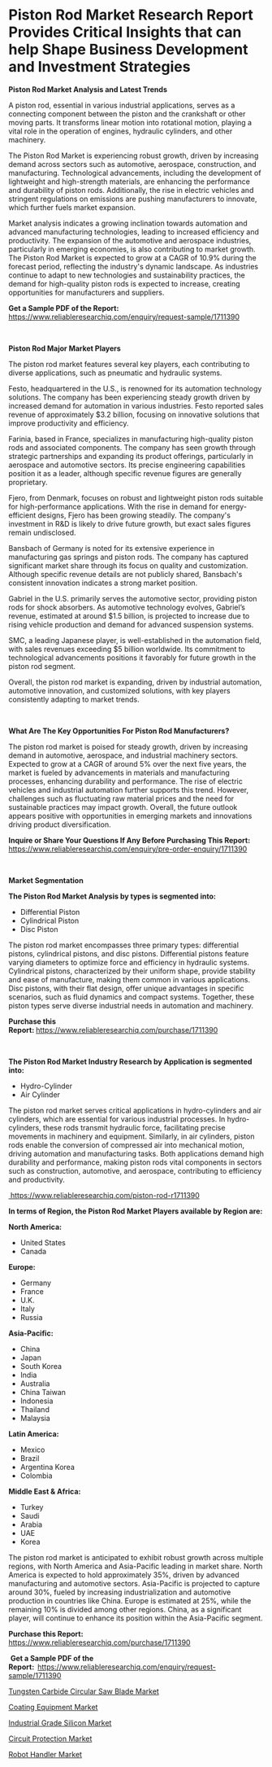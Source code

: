 <p><h1>Piston Rod Market Research Report Provides Critical Insights that can help Shape Business Development and Investment Strategies</h1></p><p><strong>Piston Rod Market Analysis and Latest Trends</strong></p>
<p><p>A piston rod, essential in various industrial applications, serves as a connecting component between the piston and the crankshaft or other moving parts. It transforms linear motion into rotational motion, playing a vital role in the operation of engines, hydraulic cylinders, and other machinery.</p><p>The Piston Rod Market is experiencing robust growth, driven by increasing demand across sectors such as automotive, aerospace, construction, and manufacturing. Technological advancements, including the development of lightweight and high-strength materials, are enhancing the performance and durability of piston rods. Additionally, the rise in electric vehicles and stringent regulations on emissions are pushing manufacturers to innovate, which further fuels market expansion.</p><p>Market analysis indicates a growing inclination towards automation and advanced manufacturing technologies, leading to increased efficiency and productivity. The expansion of the automotive and aerospace industries, particularly in emerging economies, is also contributing to market growth. The Piston Rod Market is expected to grow at a CAGR of 10.9% during the forecast period, reflecting the industry's dynamic landscape. As industries continue to adapt to new technologies and sustainability practices, the demand for high-quality piston rods is expected to increase, creating opportunities for manufacturers and suppliers.</p></p>
<p><strong>Get a Sample PDF of the Report:&nbsp;</strong> <a href="https://www.reliableresearchiq.com/enquiry/request-sample/1711390?utm_campaign=104&utm_medium=2&utm_source=Github&utm_content=ia&utm_term=22102024&utm_id=piston-rod">https://www.reliableresearchiq.com/enquiry/request-sample/1711390</a></p>
<p>&nbsp;</p>
<p><strong>Piston Rod Major Market Players</strong></p>
<p><p>The piston rod market features several key players, each contributing to diverse applications, such as pneumatic and hydraulic systems.</p><p>Festo, headquartered in the U.S., is renowned for its automation technology solutions. The company has been experiencing steady growth driven by increased demand for automation in various industries. Festo reported sales revenue of approximately $3.2 billion, focusing on innovative solutions that improve productivity and efficiency.</p><p>Farinia, based in France, specializes in manufacturing high-quality piston rods and associated components. The company has seen growth through strategic partnerships and expanding its product offerings, particularly in aerospace and automotive sectors. Its precise engineering capabilities position it as a leader, although specific revenue figures are generally proprietary.</p><p>Fjero, from Denmark, focuses on robust and lightweight piston rods suitable for high-performance applications. With the rise in demand for energy-efficient designs, Fjero has been growing steadily. The company's investment in R&D is likely to drive future growth, but exact sales figures remain undisclosed.</p><p>Bansbach of Germany is noted for its extensive experience in manufacturing gas springs and piston rods. The company has captured significant market share through its focus on quality and customization. Although specific revenue details are not publicly shared, Bansbach's consistent innovation indicates a strong market position.</p><p>Gabriel in the U.S. primarily serves the automotive sector, providing piston rods for shock absorbers. As automotive technology evolves, Gabriel’s revenue, estimated at around $1.5 billion, is projected to increase due to rising vehicle production and demand for advanced suspension systems.</p><p>SMC, a leading Japanese player, is well-established in the automation field, with sales revenues exceeding $5 billion worldwide. Its commitment to technological advancements positions it favorably for future growth in the piston rod segment.</p><p>Overall, the piston rod market is expanding, driven by industrial automation, automotive innovation, and customized solutions, with key players consistently adapting to market trends.</p></p>
<p>&nbsp;</p>
<p><strong>What Are The Key Opportunities For Piston Rod Manufacturers?</strong></p>
<p><p>The piston rod market is poised for steady growth, driven by increasing demand in automotive, aerospace, and industrial machinery sectors. Expected to grow at a CAGR of around 5% over the next five years, the market is fueled by advancements in materials and manufacturing processes, enhancing durability and performance. The rise of electric vehicles and industrial automation further supports this trend. However, challenges such as fluctuating raw material prices and the need for sustainable practices may impact growth. Overall, the future outlook appears positive with opportunities in emerging markets and innovations driving product diversification.</p></p>
<p><strong>Inquire or Share Your Questions If Any Before Purchasing This Report:</strong> <a href="https://www.reliableresearchiq.com/enquiry/pre-order-enquiry/1711390?utm_campaign=104&utm_medium=2&utm_source=Github&utm_content=ia&utm_term=22102024&utm_id=piston-rod">https://www.reliableresearchiq.com/enquiry/pre-order-enquiry/1711390</a></p>
<p>&nbsp;</p>
<p><strong>Market Segmentation</strong></p>
<p><strong>The Piston Rod Market Analysis by types is segmented into:</strong></p>
<p><ul><li>Differential Piston</li><li>Cylindrical Piston</li><li>Disc Piston</li></ul></p>
<p><p>The piston rod market encompasses three primary types: differential pistons, cylindrical pistons, and disc pistons. Differential pistons feature varying diameters to optimize force and efficiency in hydraulic systems. Cylindrical pistons, characterized by their uniform shape, provide stability and ease of manufacture, making them common in various applications. Disc pistons, with their flat design, offer unique advantages in specific scenarios, such as fluid dynamics and compact systems. Together, these piston types serve diverse industrial needs in automation and machinery.</p></p>
<p><strong>Purchase this Report:&nbsp;</strong><a href="https://www.reliableresearchiq.com/purchase/1711390?utm_campaign=104&utm_medium=2&utm_source=Github&utm_content=ia&utm_term=22102024&utm_id=piston-rod">https://www.reliableresearchiq.com/purchase/1711390</a></p>
<p>&nbsp;</p>
<p><strong>The Piston Rod Market Industry Research by Application is segmented into:</strong></p>
<p><ul><li>Hydro-Cylinder</li><li>Air Cylinder</li></ul></p>
<p><p>The piston rod market serves critical applications in hydro-cylinders and air cylinders, which are essential for various industrial processes. In hydro-cylinders, these rods transmit hydraulic force, facilitating precise movements in machinery and equipment. Similarly, in air cylinders, piston rods enable the conversion of compressed air into mechanical motion, driving automation and manufacturing tasks. Both applications demand high durability and performance, making piston rods vital components in sectors such as construction, automotive, and aerospace, contributing to efficiency and productivity.</p></p>
<p><a href="https://www.reliableresearchiq.com/piston-rod-r1711390?utm_campaign=104&utm_medium=2&utm_source=Github&utm_content=ia&utm_term=22102024&utm_id=piston-rod">&nbsp;https://www.reliableresearchiq.com/piston-rod-r1711390</a></p>
<p><strong>In terms of Region, the Piston Rod Market Players available by Region are:</strong></p>
<p>
    <p> <strong> North America: </strong>
        <ul>
            <li>United States</li>
            <li>Canada</li>
        </ul>
        </p> 
    <p> <strong> Europe: </strong>
        <ul>
            <li>Germany</li>
            <li>France</li>
            <li>U.K.</li>
            <li>Italy</li>
            <li>Russia</li>
        </ul>
        </p> 
    <p> <strong> Asia-Pacific: </strong>
        <ul>
            <li>China</li>
            <li>Japan</li>
            <li>South Korea</li>
            <li>India</li>
            <li>Australia</li>
            <li>China Taiwan</li>
            <li>Indonesia</li>
            <li>Thailand</li>
            <li>Malaysia</li>
        </ul>
        </p> 
    <p> <strong> Latin America: </strong>
        <ul>
            <li>Mexico</li>
            <li>Brazil</li>
            <li>Argentina Korea</li>
            <li>Colombia</li>
        </ul>
        </p> 
    <p> <strong> Middle East & Africa: </strong>
        <ul>
            <li>Turkey</li>
            <li>Saudi</li>
            <li>Arabia</li>
            <li>UAE</li>
            <li>Korea</li>
        </ul>
    </p>
    </p>
<p><p>The piston rod market is anticipated to exhibit robust growth across multiple regions, with North America and Asia-Pacific leading in market share. North America is expected to hold approximately 35%, driven by advanced manufacturing and automotive sectors. Asia-Pacific is projected to capture around 30%, fueled by increasing industrialization and automotive production in countries like China. Europe is estimated at 25%, while the remaining 10% is divided among other regions. China, as a significant player, will continue to enhance its position within the Asia-Pacific segment.</p></p>
<p><strong>Purchase this Report: </strong><a href="https://www.reliableresearchiq.com/purchase/1711390?utm_campaign=104&utm_medium=2&utm_source=Github&utm_content=ia&utm_term=22102024&utm_id=piston-rod">https://www.reliableresearchiq.com/purchase/1711390</a></p>
<p>&nbsp;<strong>Get a Sample PDF of the Report:&nbsp;&nbsp;</strong><a href="https://www.reliableresearchiq.com/enquiry/request-sample/1711390?utm_campaign=104&utm_medium=2&utm_source=Github&utm_content=ia&utm_term=22102024&utm_id=piston-rod">https://www.reliableresearchiq.com/enquiry/request-sample/1711390</a></p>
<p><strong></strong></p>
<p><p><a href="https://www.linkedin.com/pulse/tungsten-carbide-circular-saw-blade-industry-forecast-market-z6yrf?utm_campaign=104&utm_medium=2&utm_source=Github&utm_content=ia&utm_term=22102024&utm_id=piston-rod">Tungsten Carbide Circular Saw Blade Market</a></p><p><a href="https://issuu.com/reportprime-2/docs/coating-equipment-market-size-2030._ad13b2aae2708c?utm_campaign=104&utm_medium=2&utm_source=Github&utm_content=ia&utm_term=22102024&utm_id=piston-rod">Coating Equipment Market</a></p><p><a href="https://github.com/halkoitweden3/Market-Research-Report-List-1/blob/main/industrial-grade-silicon-market.md?utm_campaign=104&utm_medium=2&utm_source=Github&utm_content=ia&utm_term=22102024&utm_id=piston-rod">Industrial Grade Silicon Market</a></p><p><a href="https://issuu.com/reportprime-2/docs/circuit-protection-market-size-2030_956de4a213fd24?utm_campaign=104&utm_medium=2&utm_source=Github&utm_content=ia&utm_term=22102024&utm_id=piston-rod">Circuit Protection Market</a></p><p><a href="https://www.linkedin.com/pulse/robot-handler-market-size-growth-trends-statistics-forecasts-eabnf?utm_campaign=104&utm_medium=2&utm_source=Github&utm_content=ia&utm_term=22102024&utm_id=piston-rod">Robot Handler Market</a></p></p>